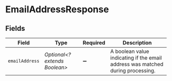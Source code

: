 # EmailAddressResponse


## Fields

| Field                                                                          | Type                                                                           | Required                                                                       | Description                                                                    |
| ------------------------------------------------------------------------------ | ------------------------------------------------------------------------------ | ------------------------------------------------------------------------------ | ------------------------------------------------------------------------------ |
| `emailAddress`                                                                 | *Optional<? extends Boolean>*                                                  | :heavy_minus_sign:                                                             | A boolean value indicating if the email address was matched during processing. |